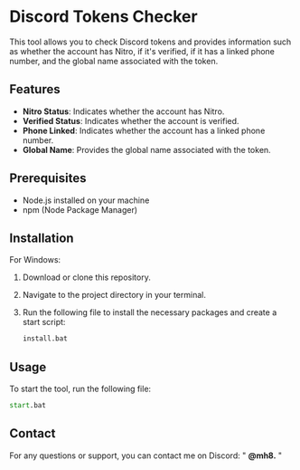 # Discord Tokens Checker

This tool allows you to check Discord tokens and provides information such as whether the account has Nitro, if it's verified, if it has a linked phone number, and the global name associated with the token.

## Features

- **Nitro Status**: Indicates whether the account has Nitro.
- **Verified Status**: Indicates whether the account is verified.
- **Phone Linked**: Indicates whether the account has a linked phone number.
- **Global Name**: Provides the global name associated with the token.

## Prerequisites

- Node.js installed on your machine
- npm (Node Package Manager)

## Installation

For Windows:

1. Download or clone this repository.
2. Navigate to the project directory in your terminal.
3. Run the following file to install the necessary packages and create a start script:

   ```cmd
   install.bat
   ```

## Usage

To start the tool, run the following file:

```cmd
start.bat
```

## Contact

For any questions or support, you can contact me on Discord: " **@mh8.** "
